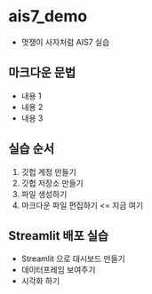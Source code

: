 # ais7_demo

* 멋쟁이 사자처럼 AIS7 실습

## 마크다운 문법
* 내용 1
* 내용 2
* 내용 3

## 실습 순서
1. 깃헙 계정 만들기
2. 깃헙 저장소 만들기
3. 파일 생성하기
4. 마크다운 파일 편집하기 <= 지금 여기

## Streamlit 배포 실습
* Streamlit 으로 대시보드 만들기
* 데이터프레임 보여주기
* 시각화 하기
